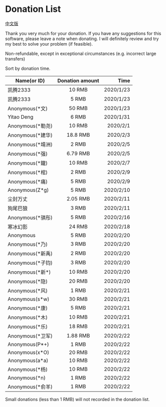 # Donation List

[中文版](https://github.com/AaronFeng753/Waifu2x-Extension-GUI/blob/master/Donate_list_CN.md)

Thank you very much for your donation. If you have any suggestions for this software, please leave a note when donating. I will definitely review and try my best to solve your problem (if feasible).

Non-refundable, except in exceptional circumstances (e.g. incorrect large transfers)

Sort by donation time.

Name(or ID) | Donation amount | Time
| - | :-: | -: |
| 凯腾2333 | 10 RMB | 2020/1/23 |
| 凯腾2333 | 5 RMB | 2020/1/23 |
| Anonymous(\*文) | 50 RMB | 2020/1/23 |
| Yitao Deng | 6 RMB | 2020/1/31 |
| Anonymous(\*勒尧) | 10 RMB | 2020/2/1 |
| Anonymous(\*建华) | 18.8 RMB | 2020/2/3 |
| Anonymous(\*靖洲) | 2 RMB | 2020/2/5 |
| Anonymous(\*强) | 6.79 RMB | 2020/2/5 |
| Anonymous(\*鑨) | 10 RMB | 2020/2/7 |
| Anonymous(\*棺) | 2 RMB | 2020/2/9 |
| Anonymous(\*痛) | 5 RMB | 2020/2/9 |
| Anonymous(Z\*g) | 5 RMB | 2020/2/10 |
| 尘封万丈 | 2.05 RMB | 2020/2/11 |
| 狗尾巴狼 | 3 RMB | 2020/2/11 |
| Anonymous(\*骐彤) | 5 RMB | 2020/2/16 |
| 寒冰幻影 | 24 RMB | 2020/2/18 |
| Anonymous| 5 RMB | 2020/2/20 |
| Anonymous(\*乃) | 3 RMB | 2020/2/20 |
| Anonymous(\*新禹) | 2 RMB | 2020/2/20 |
| Anonymous(\*子钧) | 3 RMB | 2020/2/20 |
| Anonymous(\*新\*) | 10 RMB | 2020/2/20 |
| Anonymous(\*隐) | 20 RMB | 2020/2/20 |
| Anonymous(\*风) | 1 RMB | 2020/2/21 |
| Anonymous(s\*w) | 30 RMB | 2020/2/21 |
| Anonymous(\*康) | 5 RMB | 2020/2/21 |
| Anonymous(\*木) | 10 RMB | 2020/2/21 |
| Anonymous(\*乐) | 18 RMB | 2020/2/21 |
| Anonymous(\*卫军) | 1.88 RMB | 2020/2/22 |
| Anonymous(P\*+) | 1 RMB | 2020/2/22 |
| Anonymous(x\*O) | 20 RMB | 2020/2/22 |
| Anonymous(a\*a) | 10 RMB | 2020/2/22 |
| Anonymous(\*杨) | 10 RMB | 2020/2/22 |
| Anonymous(\*n) | 1 RMB | 2020/2/22 |
| Anonymous(\*俞羊) | 1 RMB | 2020/2/22 |

Small donations (less than 1 RMB) will not recorded in the donation list.
